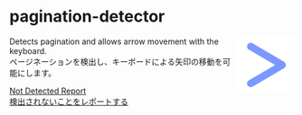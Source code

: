# pagination-detector

<img src="https://raw.githubusercontent.com/EveSquare/pagination-detector/14780b51aedac05117a386b93eb0833b5fdf9d87/images/logo-blue.svg" alt="logo_img" align="right" width="20%">

Detects pagination and allows arrow movement with the keyboard.<br>
ページネーションを検出し、キーボードによる矢印の移動を可能にします。

[Not Detected Report](https://forms.gle/bXMUXScjP8GAV6sf8)<br>
[検出されないことをレポートする](https://forms.gle/DKgodubaLyh8yAxq5)
